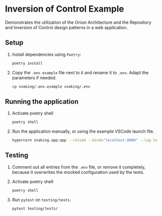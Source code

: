 # Inversion of Control Example

Demonstrates the utilization of the Onion Architecture and the Repository and Inversion of Control design patterns in a web application.

## Setup

1. Install dependencies using `Poetry`:

   ```bash
   poetry install
   ```

1. Copy the `.env.example` file next to it and rename it to `.env`. Adapt the parameters if needed.

   ```bash
   cp snaking/.env.example snaking/.env
   ```

## Running the application

1. Activate poetry shell

    ```bash
    poetry shell
    ```

1. Run the application manually, or using the example VSCode launch file.

   ```bash
   hypercorn snaking.app:app --reload --bind="localhost:8000" --log-level=debug
   ```

## Testing

1. Comment out all entries from the `.env` file, or remove it completely, because it overwrites the mocked configuration used by the tests.
1. Activate poetry shell

    ```bash
    poetry shell
    ```

1. Run `pytest` on `testing/tests`.

   ```bash
   pytest testing/tests/
   ```
